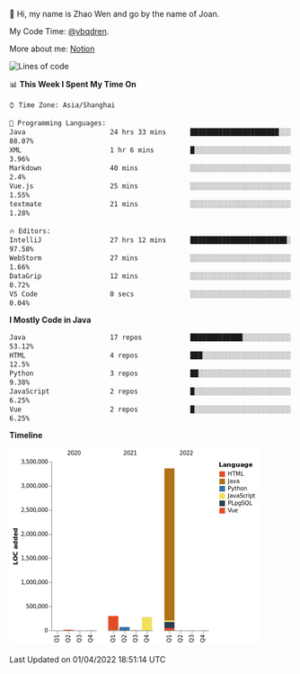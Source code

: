 :wave: Hi, my name is Zhao Wen and go by the name of Joan.

My Code Time: [@ybqdren](https://wakatime.com/@ybqdren).

More about me: [Notion](https://ybqdren.notion.site/ybqdren/Wen-Zhao-Java-03c1dd267cf5427c908cc5a01541717e)


<!--START_SECTION:waka-->
![Lines of code](https://img.shields.io/badge/From%20Hello%20World%20I%27ve%20Written-4%20Million%20lines%20of%20code-blue)

📊 **This Week I Spent My Time On** 

```text
⌚︎ Time Zone: Asia/Shanghai

💬 Programming Languages: 
Java                     24 hrs 33 mins      ██████████████████████░░░   88.07% 
XML                      1 hr 6 mins         █░░░░░░░░░░░░░░░░░░░░░░░░   3.96% 
Markdown                 40 mins             ░░░░░░░░░░░░░░░░░░░░░░░░░   2.4% 
Vue.js                   25 mins             ░░░░░░░░░░░░░░░░░░░░░░░░░   1.55% 
textmate                 21 mins             ░░░░░░░░░░░░░░░░░░░░░░░░░   1.28%

🔥 Editors: 
IntelliJ                 27 hrs 12 mins      ████████████████████████░   97.58% 
WebStorm                 27 mins             ░░░░░░░░░░░░░░░░░░░░░░░░░   1.66% 
DataGrip                 12 mins             ░░░░░░░░░░░░░░░░░░░░░░░░░   0.72% 
VS Code                  0 secs              ░░░░░░░░░░░░░░░░░░░░░░░░░   0.04%

```

**I Mostly Code in Java** 

```text
Java                     17 repos            █████████████░░░░░░░░░░░░   53.12% 
HTML                     4 repos             ███░░░░░░░░░░░░░░░░░░░░░░   12.5% 
Python                   3 repos             ██░░░░░░░░░░░░░░░░░░░░░░░   9.38% 
JavaScript               2 repos             █░░░░░░░░░░░░░░░░░░░░░░░░   6.25% 
Vue                      2 repos             █░░░░░░░░░░░░░░░░░░░░░░░░   6.25%

```


**Timeline**

![Chart not found](https://raw.githubusercontent.com/ybqdren/ybqdren/main/charts/bar_graph.png) 


 Last Updated on 01/04/2022 18:51:14 UTC
<!--END_SECTION:waka-->

